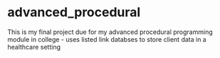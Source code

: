 # advanced_procedural
 This is my final project due for my advanced procedural programming module in college - uses listed link databses to store client data in a healthcare setting
